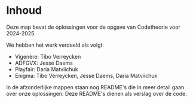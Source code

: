 # Inhoud

Deze map bevat de oplossingen voor de opgave van Codetheorie voor 2024-2025.

We hebben het werk verdeeld als volgt: 
- Vigenère: Tibo Verreycken
- ADFGVX: Jesse Daems
- Playfair: Daria Matviichuk
- Enigma: Tibo Verreycken, Jesse Daems, Daria Matviichuk

In de afzonderlijke mappen staan nog README's die in meer detail gaan over onze oplossingen. Deze README's dienen als verslag over de code.
